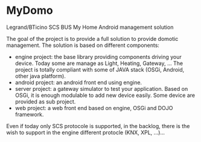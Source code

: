 MyDomo
======

Legrand/BTicino SCS BUS My Home Android management solution 

The goal of the project is to provide a full solution to provide domotic management.
The solution is based on different components:

- engine project: the base library providing components
driving your device. Today some are manage as Light, Heating,
Gateway, ... The project is totally compliant with some of JAVA
stack (OSGi, Android, other java platform).
- android project: an android front end using engine.
- server project: a gateway simulator to test your application. Based
on OSGi, it is enough modulable to add new device easily. Some device
are provided as sub project.
- web project: a web front end based on engine, OSGi and DOJO framework.

Even if today only SCS protocole is supported, in the backlog,
there is the wish to support in the engine different protocle (KNX, XPL, ...)... 
